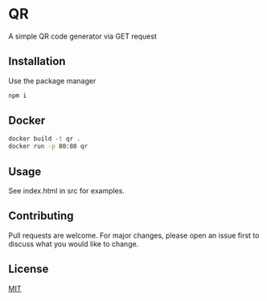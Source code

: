 # QR

A simple QR code generator via GET request

## Installation

Use the package manager

```cmd
npm i
```

## Docker

```cmd
docker build -t qr .
docker run -p 80:80 qr

```

## Usage

See index.html in src for examples.

## Contributing

Pull requests are welcome. For major changes, please open an issue first
to discuss what you would like to change.

## License

[MIT](https://choosealicense.com/licenses/mit/)